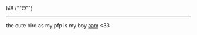hi!! (˶ˆᗜˆ˵)
***
the cute bird as my pfp is my boy [aam](https://mhrchuda.github.io/aamWorld/) <33 
